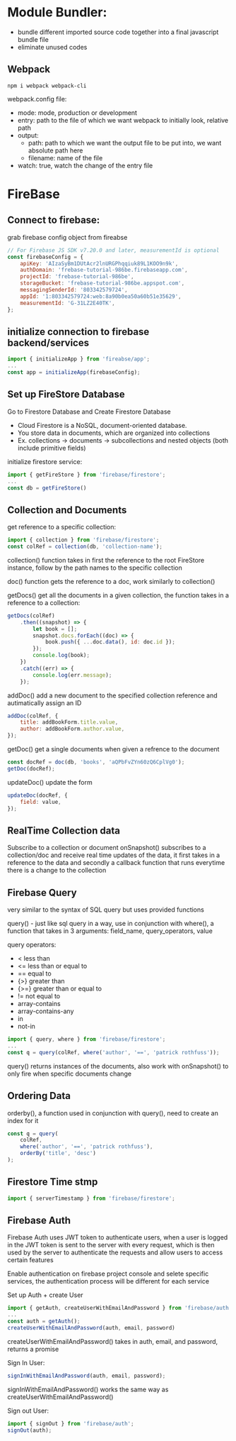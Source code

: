 # Module Bundler:

-   bundle different imported source code together into a final javascript bundle file
-   eliminate unused codes

## Webpack

```
npm i webpack webpack-cli
```

webpack.config file:

-   mode: mode, production or development
-   entry: path to the file of which we want webpack to initially look, relative path
-   output:
    -   path: path to which we want the output file to be put into, we want absolute path here
    -   filename: name of the file
-   watch: true, watch the change of the entry file

# FireBase

## Connect to firebase:

grab firebase config object from fireabse

```javascript
// For Firebase JS SDK v7.20.0 and later, measurementId is optional
const firebaseConfig = {
    apiKey: 'AIzaSyBm1DUtAcr2lnURGPhqqiuk89L1KOO9n9k',
    authDomain: 'frebase-tutorial-986be.firebaseapp.com',
    projectId: 'frebase-tutorial-986be',
    storageBucket: 'frebase-tutorial-986be.appspot.com',
    messagingSenderId: '803342579724',
    appId: '1:803342579724:web:8a90b0ea50a60b51e35629',
    measurementId: 'G-31LZ2E40TK',
};
```

## initialize connection to firebase backend/services

```javascript
import { initializeApp } from 'fireabse/app';
...
const app = initializeApp(firebaseConfig);
```

## Set up FireStore Database

Go to Firestore Database and Create Firestore Database

-   Cloud Firestore is a NoSQL, document-oriented database.
-   You store data in documents, which are organized into collections
-   Ex. collections -> documents -> subcollections and nested objects (both include primitive fields)

initialize firestore service:

```javascript
import { getFireStore } from 'firebase/firestore';
...
const db = getFireStore()
```

## Collection and Documents

get reference to a specific collection:

```javascript
import { collection } from 'firebase/firestore';
const colRef = collection(db, 'collection-name');
```

collection() function takes in first the reference to the root FireStore instance, follow by the path names to the specific collection

doc() function gets the reference to a doc, work similarly to collection()

getDocs() get all the documents in a given collection, the function takes in a reference to a collection:

```javascript
getDocs(colRef)
    .then((snapshot) => {
        let book = [];
        snapshot.docs.forEach((doc) => {
            book.push({ ...doc.data(), id: doc.id });
        });
        console.log(book);
    })
    .catch((err) => {
        console.log(err.message);
    });
```

addDoc() add a new document to the specified collection reference and autimatically assign an ID

```javascript
addDoc(colRef, {
    title: addBookForm.title.value,
    author: addBookForm.author.value,
});
```

getDoc() get a single documents when given a refrence to the document

```javascript
const docRef = doc(db, 'books', 'aQPbFvZYn60zQ6CplVg0');
getDoc(docRef);
```

updateDoc() update the form

```javascript
updateDoc(docRef, {
    field: value,
});
```

## RealTime Collection data

Subscribe to a collection or document
onSnapshot() subscribes to a collection/doc and receive real time updates of the data, it first takes in a reference to the data and secondly a callback function that runs everytime there is a change to the collection

## Firebase Query

very similar to the syntax of SQL query but uses provided functions

query() - just like sql query in a way, use in conjunction with
where(), a function that takes in 3 arguments: field_name, query_operators, value

query operators:

-   < less than
-   <= less than or equal to
-   == equal to
-   {>} greater than
-   {>=} greater than or equal to
-   != not equal to
-   array-contains
-   array-contains-any
-   in
-   not-in

```javascript
import { query, where } from 'firebase/firestore';
...
const q = query(colRef, where('author', '==', 'patrick rothfuss'));
```

query() returns instances of the documents, also work with onSnapshot() to only fire when specific documents change

## Ordering Data

orderby(), a function used in conjunction with query(), need to create an index for it

```javascript
const q = query(
    colRef,
    where('author', '==', 'patrick rothfuss'),
    orderBy('title', 'desc')
);
```

## Firestore Time stmp

```javascript
import { serverTimestamp } from 'firebase/firestore';
```

## Firebase Auth

Firebase Auth uses JWT token to authenticate users, when a user is logged in the JWT token is sent to the server with every request, which is then used by the server to authenticate the requests and allow users to access certain features

Enable authentication on firebase project console and selete specific services, the authentication process will be different for each service

Set up Auth + create User

```javascript
import { getAuth, createUserWithEmailAndPassword } from 'firebase/auth';
...
const auth = getAuth();
createUserWithEmailAndPassword(auth, email, password)
```

createUserWithEmailAndPassword() takes in auth, email, and password, returns a promise

Sign In User:

```javascript
signInWithEmailAndPassword(auth, email, password);
```
signInWithEmailAndPassword() works the same way as createUserWithEmailAndPassword()

Sign out User:

```javascript
import { signOut } from 'firebase/auth';
signOut(auth);
```
